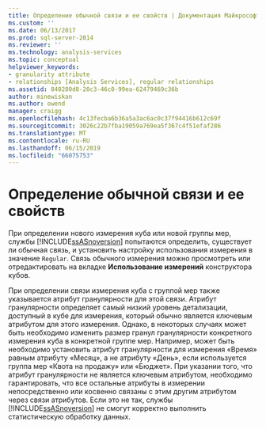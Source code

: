 ```yaml
---
title: Определение обычной связи и ее свойств | Документация Майкрософт
ms.custom: ''
ms.date: 06/13/2017
ms.prod: sql-server-2014
ms.reviewer: ''
ms.technology: analysis-services
ms.topic: conceptual
helpviewer_keywords:
- granularity attribute
- relationships [Analysis Services], regular relationships
ms.assetid: 840280d8-20c3-46c0-99ea-62479469c36b
author: minewiskan
ms.author: owend
manager: craigg
ms.openlocfilehash: 4c13fecba6b36a5a3ac6ac0c37f94416b612c69f
ms.sourcegitcommit: 3026c22b7fba19059a769ea5f367c4f51efaf286
ms.translationtype: MT
ms.contentlocale: ru-RU
ms.lasthandoff: 06/15/2019
ms.locfileid: "66075753"
---
```

# <a name="define-a-regular-relationship-and-regular-relationship-properties"></a>Определение обычной связи и ее свойств
  При определении нового измерения куба или новой группы мер, службы [!INCLUDE[ssASnoversion](../../includes/ssasnoversion-md.md)] попытаются определить, существует ли обычная связь, и установить настройку использования измерения в значение `Regular`. Связь обычного измерения можно просмотреть или отредактировать на вкладке **Использование измерений** конструктора кубов.  
  
 При определении связи измерения куба с группой мер также указывается атрибут гранулярности для этой связи. Атрибут гранулярности определяет самый низкий уровень детализации, доступный в кубе для измерения, который обычно является ключевым атрибутом для этого измерения. Однако, в некоторых случаях может быть необходимо изменить размер гранул гранулярности конкретного измерения куба в конкретной группе мер. Например, может быть необходимо установить атрибут гранулярности для измерения «Время» равным атрибуту «Месяц», а не атрибуту «День», если используется группа мер «Квота на продажу» или «Бюджет». При указании того, что атрибут гранулярности не является ключевым атрибутом, необходимо гарантировать, что все остальные атрибуты в измерении непосредственно или косвенно связаны с этим другим атрибутом через связи атрибутов. Если это не так, службы [!INCLUDE[ssASnoversion](../../includes/ssasnoversion-md.md)] не смогут корректно выполнить статистическую обработку данных.  
  
  
